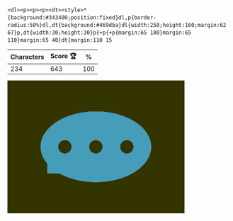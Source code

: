 `<dl><p><p><p><dt><style>*{background:#343400;position:fixed}dl,p{border-radius:50%}dl,dt{background:#469dba}dl{width:250;height:160;margin:62 67}p,dt{width:30;height:30}p{+p{+p{margin:65 180}margin:65 110}margin:65 40}dt{margin:110 15`

| Characters | Score 🏆 | %   |
| ---------- | -------- | --- |
| 234        | 643      | 100 |

![](/2025/Apr2025/14/20250414.png)
